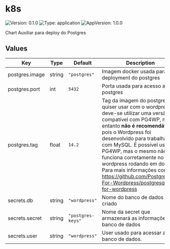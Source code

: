 # k8s

![Version: 0.1.0](https://img.shields.io/badge/Version-0.1.0-informational?style=flat-square) ![Type: application](https://img.shields.io/badge/Type-application-informational?style=flat-square) ![AppVersion: 1.0.0](https://img.shields.io/badge/AppVersion-1.0.0-informational?style=flat-square)

Chart Auxiliar para deploy do Postgres

## Values

| Key | Type | Default | Description |
|-----|------|---------|-------------|
| postgres.image | string | `"postgres"` | Imagem docker usada para o deployment do postgres |
| postgres.port | int | `5432` | Porta usada para acesso ao postgres |
| postgres.tag | float | `14.2` | Tag da imagem do postgres, se quiser usar com o wordpress deve-se utilizar uma versão compatível com PG4WP, no entanto **não é recomendável**, pois o Wordpress foi desenvolvido para trabalhar com MySQL. É possível usar o PG4WP, mas o mesmo não funciona corretamente no wordpress rodando em docker. Para mais informações consulte https://github.com/PostgreSQL-For-Wordpress/postgresql-for-wordpress  |
| secrets.db | string | `"wordpress"` | Nome do banco de dados a ser criado |
| secrets.secret | string | `"postgres-keys"` | Nome da secret que armazenará as informações do banco de dados |
| secrets.user | string | `"wordpress"` | User usado para acessar ao banco de dados.  |

